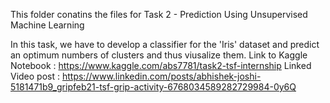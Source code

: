 This folder conatins the files for Task 2 - Prediction Using Unsupervised Machine Learning

In this task, we have to develop a classifier for the 'Iris' dataset and predict an optimum numbers of clusters and thus viusalize them.
Link to Kaggle Notebook : https://www.kaggle.com/abs7781/task2-tsf-internship
Linked Video post : https://www.linkedin.com/posts/abhishek-joshi-5181471b9_gripfeb21-tsf-grip-activity-6768034589282729984-0y6Q
